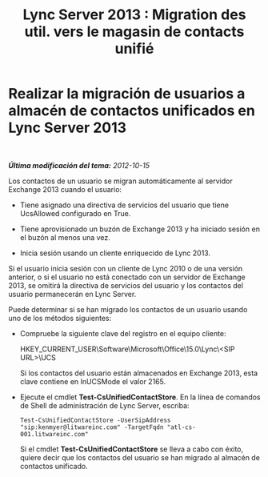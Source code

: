 ﻿---
title: "Lync Server 2013 : Migration des util. vers le magasin de contacts unifié"
TOCTitle: Realizar la migración de usuarios a almacén de contactos unificados
ms:assetid: 215a8ec1-d63e-4fdf-b73d-75aeb9dddb43
ms:mtpsurl: https://technet.microsoft.com/es-es/library/JJ204737(v=OCS.15)
ms:contentKeyID: 48274664
ms.date: 01/07/2017
mtps_version: v=OCS.15
ms.translationtype: HT
---

# Realizar la migración de usuarios a almacén de contactos unificados en Lync Server 2013

 

_**Última modificación del tema:** 2012-10-15_

Los contactos de un usuario se migran automáticamente al servidor Exchange 2013 cuando el usuario:

  - Tiene asignado una directiva de servicios del usuario que tiene UcsAllowed configurado en True.

  - Tiene aprovisionado un buzón de Exchange 2013 y ha iniciado sesión en el buzón al menos una vez.

  - Inicia sesión usando un cliente enriquecido de Lync 2013.

Si el usuario inicia sesión con un cliente de Lync 2010 o de una versión anterior, o si el usuario no está conectado con un servidor de Exchange 2013, se omitirá la directiva de servicios del usuario y los contactos del usuario permanecerán en Lync Server.

Puede determinar si se han migrado los contactos de un usuario usando uno de los métodos siguientes:

  - Compruebe la siguiente clave del registro en el equipo cliente:
    
    HKEY\_CURRENT\_USER\\Software\\Microsoft\\Office\\15.0\\Lync\\\<SIP URL\>\\UCS
    
    Si los contactos del usuario están almacenados en Exchange 2013, esta clave contiene en InUCSMode el valor 2165.

  - Ejecute el cmdlet **Test-CsUnifiedContactStore**. En la línea de comandos de Shell de administración de Lync Server, escriba:
    
        Test-CsUnifiedContactStore -UserSipAddress "sip:kenmyer@litwareinc.com" -TargetFqdn "atl-cs-001.litwareinc.com"
    
    Si el cmdlet **Test-CsUnifiedContactStore** se lleva a cabo con éxito, quiere decir que los contactos del usuario se han migrado al almacén de contactos unificado.

